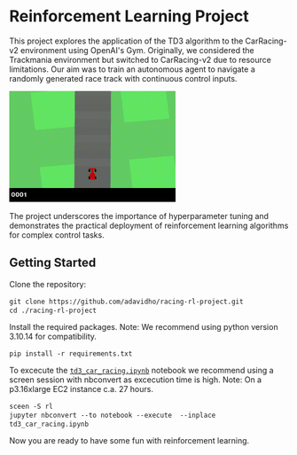 # Reinforcement Learning Project

This project explores the application of the TD3 algorithm to the CarRacing-v2 environment using OpenAI's Gym. Originally, we considered the Trackmania environment but switched to CarRacing-v2 due to resource limitations. Our aim was to train an autonomous agent to navigate a randomly generated race track with continuous control inputs.

<img src="https://github.com/adavidho/racing-rl-project/blob/main/artifacts/animation/td3_car_racer.gif" width="300" />

The project underscores the importance of hyperparameter tuning and demonstrates the practical deployment of reinforcement learning algorithms for complex control tasks.

## Getting Started
Clone the repository:
```
git clone https://github.com/adavidho/racing-rl-project.git
cd ./racing-rl-project
```
Install the required packages. 
Note: We recommend using python version 3.10.14 for compatibility. 
```
pip install -r requirements.txt
```
To excecute the [`td3_car_racing.ipynb`](https://github.com/adavidho/racing-rl-project/blob/main/td3_car_racing.ipynb) notebook we recommend using a screen session with nbconvert as excecution time is high.
Note: On a p3.16xlarge EC2 instance c.a. 27 hours.
```
sceen -S rl
jupyter nbconvert --to notebook --execute  --inplace td3_car_racing.ipynb
```
Now you are ready to have some fun with reinforcement learning.

